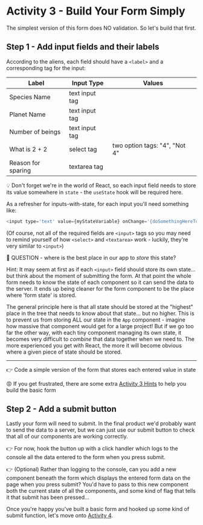 # Activity 3 - Build Your Form Simply

The simplest version of this form does NO validation. So let's build that first.

## Step 1 - Add input fields and their labels

According to the aliens, each field should have a `<label>` and a corresponding tag for the input:

| Label              | Input Type     | Values                        |
| ------------------ | -------------- | ----------------------------- |
| Species Name       | text input tag |                               |
| Planet Name        | text input tag |                               |
| Number of beings   | text input tag |                               |
| What is 2 + 2      | select tag     | two option tags: "4", "Not 4" |
| Reason for sparing | textarea tag   |                               |

💡 Don't forget we're in the world of React, so each input field needs to store its value somewhere in `state` - the `useState` hook will be required here.

As a refresher for inputs-with-state, for each input you'll need something like:

```JavaScript
<input type='text' value={myStateVariable} onChange='{doSomethingHereToUpdateState} />
```

(Of course, not all of the required fields are `<input>` tags so you may need to remind yourself of how `<select>` and `<textarea>` work - luckily, they're very similar to `<input>`)

🤔 QUESTION - where is the best place in our app to _store_ this state?

Hint: It may seem at first as if each `<input>` field should store its own state... but think about the moment of submitting the form. At that point the whole form needs to know the state of each component so it can send the data to the server. It ends up being cleaner for the form component to be the place where 'form state' is stored.

The general principle here is that all state should be stored at the "highest" place in the tree that needs to know about that state... but no higher. This is to prevent us from storing ALL our state in the `App` component - imagine how massive that component would get for a large project! But if we go too far the other way, with each tiny component managing its own state, it becomes very difficult to _combine_ that data together when we need to. The more experienced you get with React, the more it will become obvious where a given piece of state should be stored.

---

👉 Code a simple version of the form that stores each entered value in state

😡 If you get frustrated, there are some extra [Activity 3 Hints](./activity_3_hints.md) to help you build the basic form

## Step 2 - Add a submit button

Lastly your form will need to submit. In the final product we'd probably want to send the data to a server, but we can just use our submit button to check that all of our components are working correctly.

👉 For now, hook the button up with a click handler which logs to the console all the data entered to the form when you press submit.

👉 (Optional) Rather than logging to the console, can you add a new component beneath the form which displays the entered form data on the page when you press submit? You'd have to pass to this new component both the current state of all the components, and some kind of flag that tells it that submit has been pressed...

Once you're happy you've built a basic form and hooked up some kind of submit function, let's move onto [Activity 4](./activity_4.md).
